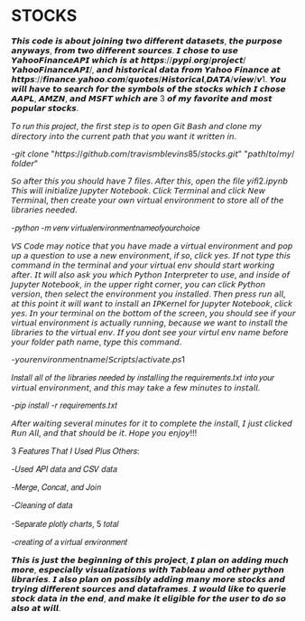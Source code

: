 # STOCKS
𝙏𝙝𝙞𝙨 𝙘𝙤𝙙𝙚 𝙞𝙨 𝙖𝙗𝙤𝙪𝙩 𝙟𝙤𝙞𝙣𝙞𝙣𝙜 𝙩𝙬𝙤 𝙙𝙞𝙛𝙛𝙚𝙧𝙚𝙣𝙩 𝙙𝙖𝙩𝙖𝙨𝙚𝙩𝙨, 𝙩𝙝𝙚 𝙥𝙪𝙧𝙥𝙤𝙨𝙚 𝙖𝙣𝙮𝙬𝙖𝙮𝙨, 𝙛𝙧𝙤𝙢 𝙩𝙬𝙤 𝙙𝙞𝙛𝙛𝙚𝙧𝙚𝙣𝙩 𝙨𝙤𝙪𝙧𝙘𝙚𝙨.  𝙄 𝙘𝙝𝙤𝙨𝙚 𝙩𝙤 𝙪𝙨𝙚 𝙔𝙖𝙝𝙤𝙤𝙁𝙞𝙣𝙖𝙣𝙘𝙚𝘼𝙋𝙄 𝙬𝙝𝙞𝙘𝙝 𝙞𝙨 𝙖𝙩 𝙝𝙩𝙩𝙥𝙨://𝙥𝙮𝙥𝙞.𝙤𝙧𝙜/𝙥𝙧𝙤𝙟𝙚𝙘𝙩/𝙔𝙖𝙝𝙤𝙤𝙁𝙞𝙣𝙖𝙣𝙘𝙚𝘼𝙋𝙄/, 𝙖𝙣𝙙 𝙝𝙞𝙨𝙩𝙤𝙧𝙞𝙘𝙖𝙡 𝙙𝙖𝙩𝙖 𝙛𝙧𝙤𝙢 𝙔𝙖𝙝𝙤𝙤 𝙁𝙞𝙣𝙖𝙣𝙘𝙚 𝙖𝙩 𝙝𝙩𝙩𝙥𝙨://𝙛𝙞𝙣𝙖𝙣𝙘𝙚.𝙮𝙖𝙝𝙤𝙤.𝙘𝙤𝙢/𝙦𝙪𝙤𝙩𝙚𝙨/𝙃𝙞𝙨𝙩𝙤𝙧𝙞𝙘𝙖𝙡,𝘿𝘼𝙏𝘼/𝙫𝙞𝙚𝙬/𝙫1.  𝙔𝙤𝙪 𝙬𝙞𝙡𝙡 𝙝𝙖𝙫𝙚 𝙩𝙤 𝙨𝙚𝙖𝙧𝙘𝙝 𝙛𝙤𝙧 𝙩𝙝𝙚 𝙨𝙮𝙢𝙗𝙤𝙡𝙨 𝙤𝙛 𝙩𝙝𝙚 𝙨𝙩𝙤𝙘𝙠𝙨 𝙬𝙝𝙞𝙘𝙝 𝙄 𝙘𝙝𝙤𝙨𝙚 𝘼𝘼𝙋𝙇, 𝘼𝙈𝙕𝙉, 𝙖𝙣𝙙 𝙈𝙎𝙁𝙏 𝙬𝙝𝙞𝙘𝙝 𝙖𝙧𝙚 3 𝙤𝙛 𝙢𝙮 𝙛𝙖𝙫𝙤𝙧𝙞𝙩𝙚 𝙖𝙣𝙙 𝙢𝙤𝙨𝙩 𝙥𝙤𝙥𝙪𝙡𝙖𝙧 𝙨𝙩𝙤𝙘𝙠𝙨. 

𝑇𝑜 𝑟𝑢𝑛 𝑡ℎ𝑖𝑠 𝑝𝑟𝑜𝑗𝑒𝑐𝑡, 𝘵𝘩𝘦 𝘧𝘪𝘳𝘴𝘵 𝘴𝘵𝘦𝘱 𝘪𝘴 𝘵𝘰 𝘰𝘱𝘦𝘯 𝘎𝘪𝘵 𝘉𝘢𝘴𝘩 𝘢𝘯𝘥 𝘤𝘭𝘰𝘯𝘦 𝘮𝘺 𝘥𝘪𝘳𝘦𝘤𝘵𝘰𝘳𝘺 𝘪𝘯𝘵𝘰 𝘵𝘩𝘦 𝘤𝘶𝘳𝘳𝘦𝘯𝘵 𝘱𝘢𝘵𝘩 𝘵𝘩𝘢𝘵 𝘺𝘰𝘶 𝘸𝘢𝘯𝘵 𝘪𝘵 𝘸𝘳𝘪𝘵𝘵𝘦𝘯 𝘪𝘯.

-𝘨𝘪𝘵 𝘤𝘭𝘰𝘯𝘦 "𝘩𝘵𝘵𝘱𝘴://𝘨𝘪𝘵𝘩𝘶𝘣.𝘤𝘰𝘮/𝘵𝘳𝘢𝘷𝘪𝘴𝘮𝘣𝘭𝘦𝘷𝘪𝘯𝘴85/𝘴𝘵𝘰𝘤𝘬𝘴.𝘨𝘪𝘵" "𝘱𝘢𝘵𝘩/𝘵𝘰/𝘮𝘺/𝘧𝘰𝘭𝘥𝘦𝘳"

𝘚𝘰 𝘢𝘧𝘵𝘦𝘳 𝘵𝘩𝘪𝘴 𝘺𝘰𝘶 𝘴𝘩𝘰𝘶𝘭𝘥 𝘩𝘢𝘷𝘦 7 𝘧𝘪𝘭𝘦𝘴.
𝘈𝘧𝘵𝘦𝘳 𝘵𝘩𝘪𝘴, 𝘰𝘱𝘦𝘯 𝘵𝘩𝘦 𝘧𝘪𝘭𝘦 𝘺𝘪𝘧𝘪2.𝘪𝘱𝘺𝘯𝘣  𝘛𝘩𝘪𝘴 𝘸𝘪𝘭𝘭 𝘪𝘯𝘪𝘵𝘪𝘢𝘭𝘪𝘻𝘦 𝘑𝘶𝘱𝘺𝘵𝘦𝘳 𝘕𝘰𝘵𝘦𝘣𝘰𝘰𝘬.  𝘊𝘭𝘪𝘤𝘬 𝘛𝘦𝘳𝘮𝘪𝘯𝘢𝘭 𝘢𝘯𝘥 𝘤𝘭𝘪𝘤𝘬 𝘕𝘦𝘸 𝘛𝘦𝘳𝘮𝘪𝘯𝘢𝘭, 𝘵𝘩𝘦𝘯 𝘤𝘳𝘦𝘢𝘵𝘦 𝘺𝘰𝘶𝘳 𝘰𝘸𝘯 𝘷𝘪𝘳𝘵𝘶𝘢𝘭 𝘦𝘯𝘷𝘪𝘳𝘰𝘯𝘮𝘦𝘯𝘵 𝘵𝘰 𝘴𝘵𝘰𝘳𝘦 𝘢𝘭𝘭 𝘰𝘧 𝘵𝘩𝘦 𝘭𝘪𝘣𝘳𝘢𝘳𝘪𝘦𝘴 𝘯𝘦𝘦𝘥𝘦𝘥.

-𝑝𝑦𝑡ℎ𝑜𝑛 -𝑚 𝑣𝑒𝑛𝑣 𝑣𝑖𝑟𝑡𝑢𝑎𝑙𝑒𝑛𝑣𝑖𝑟𝑜𝑛𝑚𝑒𝑛𝑡𝑛𝑎𝑚𝑒𝑜𝑓𝑦𝑜𝑢𝑟𝑐ℎ𝑜𝑖𝑐𝑒

𝘝𝘚 𝘊𝘰𝘥𝘦 𝘮𝘢𝘺 𝘯𝘰𝘵𝘪𝘤𝘦 𝘵𝘩𝘢𝘵 𝘺𝘰𝘶 𝘩𝘢𝘷𝘦 𝘮𝘢𝘥𝘦 𝘢 𝘷𝘪𝘳𝘵𝘶𝘢𝘭 𝘦𝘯𝘷𝘪𝘳𝘰𝘯𝘮𝘦𝘯𝘵 𝘢𝘯𝘥 𝘱𝘰𝘱 𝘶𝘱 𝘢 𝘲𝘶𝘦𝘴𝘵𝘪𝘰𝘯 𝘵𝘰 𝘶𝘴𝘦 𝘢 𝘯𝘦𝘸 𝘦𝘯𝘷𝘪𝘳𝘰𝘯𝘮𝘦𝘯𝘵, 𝘪𝘧 𝘴𝘰, 𝘤𝘭𝘪𝘤𝘬 𝘺𝘦𝘴.  𝘐𝘧 𝘯𝘰𝘵 𝘵𝘺𝘱𝘦 𝘵𝘩𝘪𝘴 𝘤𝘰𝘮𝘮𝘢𝘯𝘥 𝘪𝘯 𝘵𝘩𝘦 𝘵𝘦𝘳𝘮𝘪𝘯𝘢𝘭 𝘢𝘯𝘥 𝘺𝘰𝘶𝘳 𝘷𝘪𝘳𝘵𝘶𝘢𝘭 𝘦𝘯𝘷 𝘴𝘩𝘰𝘶𝘭𝘥 𝘴𝘵𝘢𝘳𝘵 𝘸𝘰𝘳𝘬𝘪𝘯𝘨 𝘢𝘧𝘵𝘦𝘳.  𝘐𝘵 𝘸𝘪𝘭𝘭 𝘢𝘭𝘴𝘰 𝘢𝘴𝘬 𝘺𝘰𝘶 𝘸𝘩𝘪𝘤𝘩 𝘗𝘺𝘵𝘩𝘰𝘯 𝘐𝘯𝘵𝘦𝘳𝘱𝘳𝘦𝘵𝘦𝘳 𝘵𝘰 𝘶𝘴𝘦, 𝘢𝘯𝘥 𝘪𝘯𝘴𝘪𝘥𝘦 𝘰𝘧 𝘑𝘶𝘱𝘺𝘵𝘦𝘳 𝘕𝘰𝘵𝘦𝘣𝘰𝘰𝘬, 𝘪𝘯 𝘵𝘩𝘦 𝘶𝘱𝘱𝘦𝘳 𝘳𝘪𝘨𝘩𝘵 𝘤𝘰𝘳𝘯𝘦𝘳, 𝘺𝘰𝘶 𝘤𝘢𝘯 𝘤𝘭𝘪𝘤𝘬 𝘗𝘺𝘵𝘩𝘰𝘯 𝘷𝘦𝘳𝘴𝘪𝘰𝘯, 𝘵𝘩𝘦𝘯 𝘴𝘦𝘭𝘦𝘤𝘵 𝘵𝘩𝘦 𝘦𝘯𝘷𝘪𝘳𝘰𝘯𝘮𝘦𝘯𝘵 𝘺𝘰𝘶 𝘪𝘯𝘴𝘵𝘢𝘭𝘭𝘦𝘥.  𝘛𝘩𝘦𝘯 𝘱𝘳𝘦𝘴𝘴 𝘳𝘶𝘯 𝘢𝘭𝘭, 𝘢𝘵 𝘵𝘩𝘪𝘴 𝘱𝘰𝘪𝘯𝘵 𝘪𝘵 𝘸𝘪𝘭𝘭 𝘸𝘢𝘯𝘵 𝘵𝘰 𝘪𝘯𝘴𝘵𝘢𝘭𝘭 𝘢𝘯 𝘐𝘗𝘒𝘦𝘳𝘯𝘦𝘭 𝘧𝘰𝘳 𝘑𝘶𝘱𝘺𝘵𝘦𝘳 𝘕𝘰𝘵𝘦𝘣𝘰𝘰𝘬, 𝘤𝘭𝘪𝘤𝘬 𝘺𝘦𝘴.  𝘐𝘯 𝘺𝘰𝘶𝘳 𝘵𝘦𝘳𝘮𝘪𝘯𝘢𝘭 𝘰𝘯 𝘵𝘩𝘦 𝘣𝘰𝘵𝘵𝘰𝘮 𝘰𝘧 𝘵𝘩𝘦 𝘴𝘤𝘳𝘦𝘦𝘯, 𝘺𝘰𝘶 𝘴𝘩𝘰𝘶𝘭𝘥 𝘴𝘦𝘦 𝘪𝘧 𝘺𝘰𝘶𝘳 𝘷𝘪𝘳𝘵𝘶𝘢𝘭 𝘦𝘯𝘷𝘪𝘳𝘰𝘯𝘮𝘦𝘯𝘵 𝘪𝘴 𝘢𝘤𝘵𝘶𝘢𝘭𝘭𝘺 𝘳𝘶𝘯𝘯𝘪𝘯𝘨, 𝘣𝘦𝘤𝘢𝘶𝘴𝘦 𝘸𝘦 𝘸𝘢𝘯𝘵 𝘵𝘰 𝘪𝘯𝘴𝘵𝘢𝘭𝘭 𝘵𝘩𝘦 𝘭𝘪𝘣𝘳𝘢𝘳𝘪𝘦𝘴 𝘵𝘰 𝘵𝘩𝘦 𝘷𝘪𝘳𝘵𝘶𝘢𝘭 𝘦𝘯𝘷.  𝘐𝘧 𝘺𝘰𝘶 𝘥𝘰𝘯𝘵 𝘴𝘦𝘦 𝘺𝘰𝘶𝘳 𝘷𝘪𝘳𝘵𝘶𝘭 𝘦𝘯𝘷 𝘯𝘢𝘮𝘦 𝘣𝘦𝘧𝘰𝘳𝘦 𝘺𝘰𝘶𝘳 𝘧𝘰𝘭𝘥𝘦𝘳 𝘱𝘢𝘵𝘩 𝘯𝘢𝘮𝘦, 𝘵𝘺𝘱𝘦 𝘵𝘩𝘪𝘴 𝘤𝘰𝘮𝘮𝘢𝘯𝘥.

-𝘺𝘰𝘶𝘳𝘦𝘯𝘷𝘪𝘳𝘰𝘯𝘮𝘦𝘯𝘵𝘯𝘢𝘮𝘦/𝘚𝘤𝘳𝘪𝘱𝘵𝘴/𝘢𝘤𝘵𝘪𝘷𝘢𝘵𝘦.𝘱𝘴1

𝐼𝑛𝑠𝑡𝑎𝑙𝑙 𝑎𝑙𝑙 𝑜𝑓 𝑡ℎ𝑒 𝑙𝑖𝑏𝑟𝑎𝑟𝑖𝑒𝑠 𝑛𝑒𝑒𝑑𝑒𝑑 𝑏𝑦 𝑖𝑛𝑠𝑡𝑎𝑙𝑙𝑖𝑛𝑔 𝑡ℎ𝑒 𝑟𝑒𝑞𝑢𝑖𝑟𝑒𝑚𝑒𝑛𝑡𝑠.𝑡𝑥𝑡 𝑖𝑛𝑡𝑜 𝑦𝑜𝑢𝑟 𝘷𝘪𝘳𝘵𝘶𝘢𝘭 𝘦𝘯𝘷𝘪𝘳𝘰𝘯𝘮𝘦𝘯𝘵, 𝘢𝘯𝘥 𝘵𝘩𝘪𝘴 𝘮𝘢𝘺 𝘵𝘢𝘬𝘦 𝘢 𝘧𝘦𝘸 𝘮𝘪𝘯𝘶𝘵𝘦𝘴 𝘵𝘰 𝘪𝘯𝘴𝘵𝘢𝘭𝘭.

-𝑝𝑖𝑝 𝑖𝑛𝑠𝑡𝑎𝑙𝑙 -𝑟 𝑟𝑒𝑞𝑢𝑖𝑟𝑒𝑚𝑒𝑛𝑡𝑠.𝑡𝑥𝑡

𝘈𝘧𝘵𝘦𝘳 𝘸𝘢𝘪𝘵𝘪𝘯𝘨 𝘴𝘦𝘷𝘦𝘳𝘢𝘭 𝘮𝘪𝘯𝘶𝘵𝘦𝘴 𝘧𝘰𝘳 𝘪𝘵 𝘵𝘰 𝘤𝘰𝘮𝘱𝘭𝘦𝘵𝘦 𝘵𝘩𝘦 𝘪𝘯𝘴𝘵𝘢𝘭𝘭, 𝘐 𝘫𝘶𝘴𝘵 𝘤𝘭𝘪𝘤𝘬𝘦𝘥 𝘙𝘶𝘯 𝘈𝘭𝘭, 𝘢𝘯𝘥 𝘵𝘩𝘢𝘵 𝘴𝘩𝘰𝘶𝘭𝘥 𝘣𝘦 𝘪𝘵.  𝘏𝘰𝘱𝘦 𝘺𝘰𝘶 𝘦𝘯𝘫𝘰𝘺!!!

3 𝐹𝑒𝑎𝑡𝑢𝑟𝑒𝑠 𝑇ℎ𝑎𝑡 𝐼 𝑈𝑠𝑒𝑑 𝑃𝑙𝑢𝑠 𝑂𝑡ℎ𝑒𝑟𝑠:

-𝑈𝑠𝑒𝑑 𝐴𝑃𝐼 𝑑𝑎𝑡𝑎 𝑎𝑛𝑑 𝐶𝑆𝑉 𝑑𝑎𝑡𝑎

-𝑀𝑒𝑟𝑔𝑒, 𝐶𝑜𝑛𝑐𝑎𝑡, 𝑎𝑛𝑑 𝐽𝑜𝑖𝑛

-𝐶𝑙𝑒𝑎𝑛𝑖𝑛𝑔 𝑜𝑓 𝑑𝑎𝑡𝑎

-S𝑒𝑝𝑎𝑟𝑎𝑡𝑒 𝑝𝑙𝑜𝑡𝑙𝑦 𝑐ℎ𝑎𝑟𝑡𝑠, 5 𝑡𝑜𝑡𝑎𝑙

-𝑐𝑟𝑒𝑎𝑡𝑖𝑛𝑔 𝑜𝑓 𝑎 𝑣𝑖𝑟𝑡𝑢𝑎𝑙 𝑒𝑛𝑣𝑖𝑟𝑜𝑛𝑚𝑒𝑛𝑡 

𝙏𝙝𝙞𝙨 𝙞𝙨 𝙟𝙪𝙨𝙩 𝙩𝙝𝙚 𝙗𝙚𝙜𝙞𝙣𝙣𝙞𝙣𝙜 𝙤𝙛 𝙩𝙝𝙞𝙨 𝙥𝙧𝙤𝙟𝙚𝙘𝙩, 𝙄 𝙥𝙡𝙖𝙣 𝙤𝙣 𝙖𝙙𝙙𝙞𝙣𝙜 𝙢𝙪𝙘𝙝 𝙢𝙤𝙧𝙚, 𝙚𝙨𝙥𝙚𝙘𝙞𝙖𝙡𝙡𝙮 𝙫𝙞𝙨𝙪𝙖𝙡𝙞𝙯𝙖𝙩𝙞𝙤𝙣𝙨 𝙬𝙞𝙩𝙝 𝙏𝙖𝙗𝙡𝙚𝙖𝙪 𝙖𝙣𝙙 𝙤𝙩𝙝𝙚𝙧 𝙥𝙮𝙩𝙝𝙤𝙣 𝙡𝙞𝙗𝙧𝙖𝙧𝙞𝙚𝙨.  𝙄 𝙖𝙡𝙨𝙤 𝙥𝙡𝙖𝙣 𝙤𝙣 𝙥𝙤𝙨𝙨𝙞𝙗𝙡𝙮 𝙖𝙙𝙙𝙞𝙣𝙜 𝙢𝙖𝙣𝙮 𝙢𝙤𝙧𝙚 𝙨𝙩𝙤𝙘𝙠𝙨 𝙖𝙣𝙙 𝙩𝙧𝙮𝙞𝙣𝙜 𝙙𝙞𝙛𝙛𝙚𝙧𝙚𝙣𝙩 𝙨𝙤𝙪𝙧𝙘𝙚𝙨 𝙖𝙣𝙙 𝙙𝙖𝙩𝙖𝙛𝙧𝙖𝙢𝙚𝙨.  𝙄 𝙬𝙤𝙪𝙡𝙙 𝙡𝙞𝙠𝙚 𝙩𝙤 𝙦𝙪𝙚𝙧𝙞𝙚 𝙨𝙩𝙤𝙘𝙠 𝙙𝙖𝙩𝙖 𝙞𝙣 𝙩𝙝𝙚 𝙚𝙣𝙙, 𝙖𝙣𝙙 𝙢𝙖𝙠𝙚 𝙞𝙩 𝙚𝙡𝙞𝙜𝙞𝙗𝙡𝙚 𝙛𝙤𝙧 𝙩𝙝𝙚 𝙪𝙨𝙚𝙧 𝙩𝙤 𝙙𝙤 𝙨𝙤 𝙖𝙡𝙨𝙤 𝙖𝙩 𝙬𝙞𝙡𝙡. 